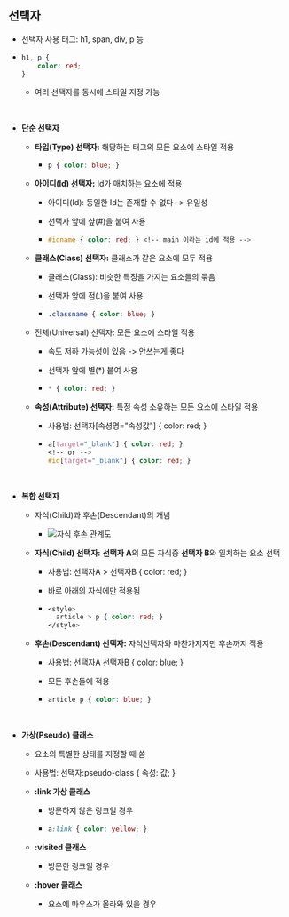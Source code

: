 ## 선택자

* 선택자 사용 태그: h1, span, div, p 등 

* ```css
  h1, p {
      color: red;
  }
  ```

  * 여러 선택자를 동시에 스타일 지정 가능

<br>

* **단순 선택자**

  * **타입(Type) 선택자:** 해당하는 태그의 모든 요소에 스타일 적용

    * ```css
      p { color: blue; }
      ```

  * **아이디(Id) 선택자:** Id가 매치하는 요소에 적용

    * 아이디(Id): 동일한 Id는 존재할 수 없다 -> 유일성

    * 선택자 앞에 샾(#)을 붙여 사용

    * ```css
      #idname { color: red; } <!-- main 이라는 id에 적용 -->
      ```

  * **클래스(Class) 선택자:** 클래스가 같은 요소에 모두 적용

    * 클래스(Class): 비슷한 특징을 가지는 요소들의 묶음

    * 선택자 앞에 점(.)을 붙여 사용

    * ```css
      .classname { color: blue; }
      ```

  * 전체(Universal) 선택자: 모든 요소에 스타일 적용

    * 속도 저하 가능성이 있음 -> 안쓰는게 좋다

    * 선택자 앞에 별(*) 붙여 사용

    * ```css
      * { color: red; }
      ```

  * **속성(Attribute) 선택자:** 특정 속성 소유하는 모든 요소에 스타일 적용

    * 사용법: 선택자[속셩명="속성값"] { color: red; }

    * ```css
      a[target="_blank"] { color: red; }
      <!-- or -->
      #id[target="_blank"] { color: red; }
      ```

<br>

* **복합 선택자**

  * 자식(Child)과 후손(Descendant)의 개념

    * ![자식 후손 관계도](./childdesc.png)

  * **자식(Child) 선택자:** **선택자 A**의 모든 자식중 **선택자 B**와 일치하는 요소 선택

    * 사용법: 선택자A > 선택자B { color: red; }

    * 바로 아래의 자식에만 적용됨

    * ```css
      <style>
      	article > p { color: red; }
      </style>
      ```

  * **후손(Descendant) 선택자:** 자식선택자와 마찬가지지만 후손까지 적용

    * 사용법: 선택자A 선택자B { color: blue; }

    * 모든 후손들에 적용

    * ```css
      article p { color: blue; }
      ```

<br>

* **가상(Pseudo) 클래스**

  * 요소의 특별한 상태를 지정할 때 씀

  * 사용법: 선택자:pseudo-class { 속성: 값; }

  * **:link 가상 클래스**

    * 방문하지 않은 링크일 경우

    * ```css
      a:link { color: yellow; }
      ```

  * **:visited 클래스**

    * 방문한 링크일 경우

  * **:hover 클래스**

    * 요소에 마우스가 올라와 있을 경우

